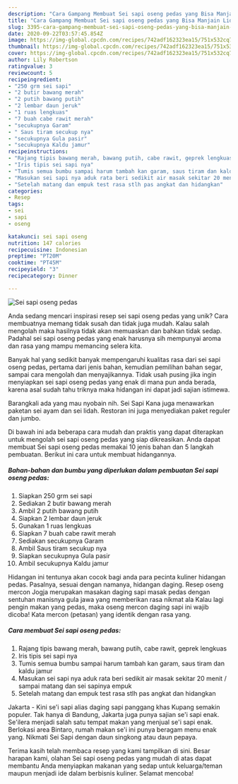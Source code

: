 ```yaml
---
description: "Cara Gampang Membuat Sei sapi oseng pedas yang Bisa Manjain Lidah"
title: "Cara Gampang Membuat Sei sapi oseng pedas yang Bisa Manjain Lidah"
slug: 3395-cara-gampang-membuat-sei-sapi-oseng-pedas-yang-bisa-manjain-lidah
date: 2020-09-22T03:57:45.854Z
image: https://img-global.cpcdn.com/recipes/742adf162323ea15/751x532cq70/sei-sapi-oseng-pedas-foto-resep-utama.jpg
thumbnail: https://img-global.cpcdn.com/recipes/742adf162323ea15/751x532cq70/sei-sapi-oseng-pedas-foto-resep-utama.jpg
cover: https://img-global.cpcdn.com/recipes/742adf162323ea15/751x532cq70/sei-sapi-oseng-pedas-foto-resep-utama.jpg
author: Lily Robertson
ratingvalue: 3
reviewcount: 5
recipeingredient:
- "250 grm sei sapi"
- "2 butir bawang merah"
- "2 putih bawang putih"
- "2 lembar daun jeruk"
- "1 ruas lengkuas"
- "7 buah cabe rawit merah"
- "secukupnya Garam"
- " Saus tiram secukup nya"
- "secukupnya Gula pasir"
- "secukupnya Kaldu jamur"
recipeinstructions:
- "Rajang tipis bawang merah, bawang putih, cabe rawit, geprek lengkuas"
- "Iris tipis sei sapi nya"
- "Tumis semua bumbu sampai harum tambah kan garam, saus tiram dan kaldu jamur"
- "Masukan sei sapi nya aduk rata beri sedikit air masak sekitar 20 menit / sampai matang dan sei sapinya empuk"
- "Setelah matang dan empuk test rasa stlh pas angkat dan hidangkan"
categories:
- Resep
tags:
- sei
- sapi
- oseng

katakunci: sei sapi oseng 
nutrition: 147 calories
recipecuisine: Indonesian
preptime: "PT20M"
cooktime: "PT45M"
recipeyield: "3"
recipecategory: Dinner

---
```



![Sei sapi oseng pedas](https://img-global.cpcdn.com/recipes/742adf162323ea15/751x532cq70/sei-sapi-oseng-pedas-foto-resep-utama.jpg)

Anda sedang mencari inspirasi resep sei sapi oseng pedas yang unik? Cara membuatnya memang tidak susah dan tidak juga mudah. Kalau salah mengolah maka hasilnya tidak akan memuaskan dan bahkan tidak sedap. Padahal sei sapi oseng pedas yang enak harusnya sih mempunyai aroma dan rasa yang mampu memancing selera kita.

Banyak hal yang sedikit banyak mempengaruhi kualitas rasa dari sei sapi oseng pedas, pertama dari jenis bahan, kemudian pemilihan bahan segar, sampai cara mengolah dan menyajikannya. Tidak usah pusing jika ingin menyiapkan sei sapi oseng pedas yang enak di mana pun anda berada, karena asal sudah tahu triknya maka hidangan ini dapat jadi sajian istimewa.

Barangkali ada yang mau nyobain nih. Sei Sapi Kana juga menawarkan paketan sei ayam dan sei lidah. Restoran ini juga menyediakan paket reguler dan jumbo.


Di bawah ini ada beberapa cara mudah dan praktis yang dapat diterapkan untuk mengolah sei sapi oseng pedas yang siap dikreasikan. Anda dapat membuat Sei sapi oseng pedas memakai 10 jenis bahan dan 5 langkah pembuatan. Berikut ini cara untuk membuat hidangannya.

<!--inarticleads1-->

##### Bahan-bahan dan bumbu yang diperlukan dalam pembuatan Sei sapi oseng pedas:

1. Siapkan 250 grm sei sapi
1. Sediakan 2 butir bawang merah
1. Ambil 2 putih bawang putih
1. Siapkan 2 lembar daun jeruk
1. Gunakan 1 ruas lengkuas
1. Siapkan 7 buah cabe rawit merah
1. Sediakan secukupnya Garam
1. Ambil  Saus tiram secukup nya
1. Siapkan secukupnya Gula pasir
1. Ambil secukupnya Kaldu jamur


Hidangan ini tentunya akan cocok bagi anda para pecinta kuliner hidangan pedas. Pasalnya, sesuai dengan namanya, hidangan daging. Resep oseng mercon Jogja merupakan masakan daging sapi masak pedas dengan sentuhan manisnya gula jawa yang memberikan rasa nikmat ala Kalau lagi pengin makan yang pedas, maka oseng mercon daging sapi ini wajib dicoba! Kata mercon (petasan) yang identik dengan rasa yang. 

<!--inarticleads2-->

##### Cara membuat Sei sapi oseng pedas:

1. Rajang tipis bawang merah, bawang putih, cabe rawit, geprek lengkuas
1. Iris tipis sei sapi nya
1. Tumis semua bumbu sampai harum tambah kan garam, saus tiram dan kaldu jamur
1. Masukan sei sapi nya aduk rata beri sedikit air masak sekitar 20 menit / sampai matang dan sei sapinya empuk
1. Setelah matang dan empuk test rasa stlh pas angkat dan hidangkan


Jakarta - Kini se&#39;i sapi alias daging sapi panggang khas Kupang semakin populer. Tak hanya di Bandung, Jakarta juga punya sajian se&#39;i sapi enak. Se&#39;ilera menjadi salah satu tempat makan yang menjual se&#39;i sapi enak. Berlokasi area Bintaro, rumah makan se&#39;i ini punya beragam menu enak yang. Nikmati Sei Sapi dengan daun singkong atau daun pepaya. 

Terima kasih telah membaca resep yang kami tampilkan di sini. Besar harapan kami, olahan Sei sapi oseng pedas yang mudah di atas dapat membantu Anda menyiapkan makanan yang sedap untuk keluarga/teman maupun menjadi ide dalam berbisnis kuliner. Selamat mencoba!
